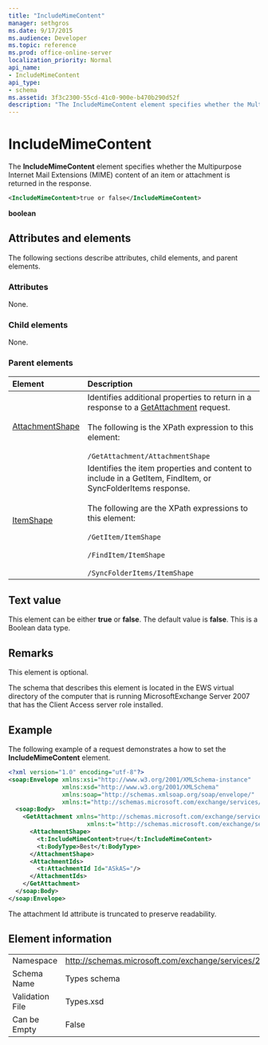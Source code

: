 ```yaml
---
title: "IncludeMimeContent"
manager: sethgros
ms.date: 9/17/2015
ms.audience: Developer
ms.topic: reference
ms.prod: office-online-server
localization_priority: Normal
api_name:
- IncludeMimeContent
api_type:
- schema
ms.assetid: 3f3c2300-55cd-41c0-900e-b470b290d52f
description: "The IncludeMimeContent element specifies whether the Multipurpose Internet Mail Extensions (MIME) content of an item or attachment is returned in the response."
---
```


# IncludeMimeContent

The **IncludeMimeContent** element specifies whether the Multipurpose Internet Mail Extensions (MIME) content of an item or attachment is returned in the response. 
  
```xml
<IncludeMimeContent>true or false</IncludeMimeContent>
```

 **boolean**
## Attributes and elements

The following sections describe attributes, child elements, and parent elements.
  
### Attributes

None.
  
### Child elements

None.
  
### Parent elements

|**Element**|**Description**|
|:-----|:-----|
|[AttachmentShape](attachmentshape.md) <br/> | Identifies additional properties to return in a response to a [GetAttachment](getattachment.md) request.  <br/> <br/> The following is the XPath expression to this element:  <br/><br/>  `/GetAttachment/AttachmentShape` <br/> |
|[ItemShape](itemshape.md) <br/> | Identifies the item properties and content to include in a GetItem, FindItem, or SyncFolderItems response.  <br/> <br/> The following are the XPath expressions to this element:<br/>  <br/>  `/GetItem/ItemShape` <br/><br/>  `/FindItem/ItemShape` <br/><br/>  `/SyncFolderItems/ItemShape` <br/> |
   
## Text value

This element can be either **true** or **false**. The default value is **false**. This is a Boolean data type.
  
## Remarks

This element is optional.
  
The schema that describes this element is located in the EWS virtual directory of the computer that is running MicrosoftExchange Server 2007 that has the Client Access server role installed.
  
## Example

The following example of a request demonstrates a how to set the **IncludeMimeContent** element. 
  
```xml
<?xml version="1.0" encoding="utf-8"?>
<soap:Envelope xmlns:xsi="http://www.w3.org/2001/XMLSchema-instance"
               xmlns:xsd="http://www.w3.org/2001/XMLSchema"
               xmlns:soap="http://schemas.xmlsoap.org/soap/envelope/"
               xmlns:t="http://schemas.microsoft.com/exchange/services/2006/types">
  <soap:Body>
    <GetAttachment xmlns="http://schemas.microsoft.com/exchange/services/2006/messages" 
                      xmlns:t="http://schemas.microsoft.com/exchange/services/2006/types">
      <AttachmentShape>
        <t:IncludeMimeContent>true</t:IncludeMimeContent>
        <t:BodyType>Best</t:BodyType>
      </AttachmentShape>
      <AttachmentIds>
        <t:AttachmentId Id="ASkAS="/>
      </AttachmentIds>
    </GetAttachment>
  </soap:Body>
</soap:Envelope>
```

The attachment Id attribute is truncated to preserve readability.
  
## Element information

|||
|:-----|:-----|
|Namespace  <br/> |http://schemas.microsoft.com/exchange/services/2006/types  <br/> |
|Schema Name  <br/> |Types schema  <br/> |
|Validation File  <br/> |Types.xsd  <br/> |
|Can be Empty  <br/> |False  <br/> |
   

